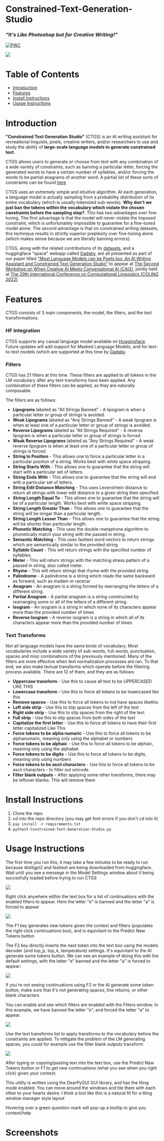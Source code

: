 
# Constrained-Text-Generation-Studio
### _"It's Like Photoshop but for Creative Writing!"_

 	
[![PWC](https://img.shields.io/endpoint.svg?url=https://paperswithcode.com/badge/most-language-models-can-be-poets-too-an-ai/conditional-text-generation-on-lipogram-e)](https://paperswithcode.com/sota/conditional-text-generation-on-lipogram-e?p=most-language-models-can-be-poets-too-an-ai)

![](pictures/CTGS_main_screen.JPG)

# Table of Contents  
* [Introduction](#introduction)
* [Features](#features)
* [Install Instructions](#install-instructions)
* [Usage Instructions](#usage-instructions)

# Introduction
**"Constrained Text Generation Studio"** (CTGS) is an AI writing assistant for recreational linguists, poets, creative writers, and/or researchers to use and study the ability of **large-scale language models to generate constrained text.**

CTGS allows users to generate or choose from text with any combination of a wide variety of constraints, such as banning a particular letter, forcing the generated words to have a certain number of syllables, and/or forcing the words to be partial anagrams of another word. A partial list of these sorts of constraints can be found [here](https://en.wikipedia.org/wiki/Constrained_writing#Description)

CTGS uses an extremely simple and intuitive algorithm. At each generation, a language model is actually sampling from a probability distribution of its entire vocabulary (which is usually tokenized sub-words). **Why don't we just ban the tokens within the vocabulary which violate the chosen constraints before the sampling step?**. This has two advantages over fine-tuning. The first advantage is that the model will never violate the imposed constraint, which is unfortunately impossible to guarantee for a fine-tuned model alone. The second advantage is that on constrained writing datasets, this technique results in strictly superior preplexity over fine-tuning alone (which makes sense because we are literally banning errrors). 

CTGS, along with the related contributions of its [datasets](https://huggingface.co/datasets/Hellisotherpeople/Lipogram-e), and a huggingface "space" webapp called [Gadsby](https://huggingface.co/spaces/Hellisotherpeople/Gadsby), are all presented as part of our paper titled ["Most Language Models can be Poets too: An AI Writing Assistant and Constrained Text Generation Studio"](https://drive.google.com/file/d/1lTZX5_Ef0nsOXj7s1x_S7LPdgYvzcp-g/view) to appear at [The Second Workshop on When Creative AI Meets Conversational AI (CAI2)](https://sites.google.com/view/cai-workshop-2022), jointly held at [The 29th International Conference on Computational Linguistics (COLING 2022)](https://coling2022.org/)

# Features

CTGS consists of 3 main components, the model, the filters, and the text transformations. 

### HF Integration

CTGS supports any casual language model available on [Huggingface](https://huggingface.co/models?pipeline_tag=text-generation&sort=downloads). Future updates will add support for Masked Language Models, and for text-to-text models (which are supported at this time by [Gadsby](https://huggingface.co/spaces/Hellisotherpeople/Gadsby).

### Filters 

CTGS has 21 filters at this time. These filters are applied to all tokens in the LM vocabulary after any text-transforms have been applied. Any combination of these filters can be applied, as they are naturally composable. 

The filters are as follows: 

* **Lipograms** labeled as "All Strings Banned" - A lipogram is when a particular letter or group of strings is avoided.
* **Weak Lipograms** labeled as "Any Strings Banned" - A weak lipogram is when at least one of a particular letter or group of strings is avoided.
* **Reverse Lipograms** labeled as "All Strings Required" - A reverse lipogram is when a particular letter or group of strings is forced.
* **Weak Reverse Lipograms** labeled as "Any Strings Required" - A weak reverse lipogram is when at least one of a particular letter or group of strings is forced.
* **String In Position** - This allows one to force a particular letter in a particular position of a string. Works best with white space stripping.
* **String Starts With** - This allows one to guarantee that the string will start with a particular set of letters.
* **String Ends With** - This allows one to guarantee that the string will end with a particular set of letters.
* **String Edit Distance Matching** - This uses Levenshtein distance to return all strings with lower edit distance to a given string then specified.
* **String Length Equal To** - This allows one to guarantee that the string will be of a particular length. Works best with white space stripping.
* **String Length Greater Than** - This allows one to guarantee that the string will be longar than a particular length.
* **String Length Lesser Than** - This allows one to guarantee that the string will be shorter than particular length.
* **Phonetic Matching** - This uses the double-metaphone algorithm to phonetically match your string with the passed in string.
* **Semantic Matching** - This uses fasttext word vectors to return strings which are semantically similar to the provided string.
* **Syllable Count** - This will return strings with the specified number of syllables.
* **Meter** - This will return strings with the matching stress pattern of a passed in string, also called meter.
* **Rhyme** - This will return strings that rhyme with the provided string.
* **Palindrome** - A palindrome is a string which reads the same backward as forward, such as madam or racecar
* **Anagram** - An anagram is a string formed by rearranging the letters of a different string.
* **Partial Anagram** - A partial anagram is a string constructed by rearranging some or all of the letters of a different string.
* **Isogram** - An isogram is a string in which none of its characters appear more than the provided number of times
* **Reverse Isogram** - A reverse isogram is a string in which all of its characters appear more than the provided number of times


### Text Transforms

Not all language models have the same kinds of vocabulary. Most vocabularies include a wide variety of sub-words, full-words, punctuation, spaces and misc combinations of the previously mentioned. Many of the filters are more effective when text normalization processes are ran. To that end, we also make textual transforms which operate before the filtering process available. There are 12 of them, and they are as follows: 

* **Uppercase transform** - Use this to cause all text to be UPPERCASED LIKE THIS
* **Lowercase transform** - Use this to force all tokens to be lowercased like this
* **Remove spaces** - Use this to force all tokens to not have spaces likethis
* **Left side strip** - Use this to stip spaces from the left of the text
* **Right side strip** - Use this to stip spaces from the right of the text
* **Full strip** - Use this to stip spaces from both sides of the text
* **Capitalize the first letter** - Use this to force all tokens to have their first letter capitalized Like This
* **Force tokens to be alpha numaric** - Use this to force all tokens to be alphanumaric, meaning only using the alphabet or numbers
* **Force tokens to be alphaic** - Use this to force all tokens to be alphaic, meaning only using the alphabet
* **Force tokens to be digits** - Use this to force all tokens to be digits, meaning only using numbers
* **Force tokens to be ascii characters** - Use this to force all tokens to be ascii characters - to filter out unicode
* **Filter blank outputs** - After applying some other transforms, there may be leftover blanks. This will remove them


# Install Instructions

1.  Clone the repo
2.  cd into the repo directory (you may get font errors if you don't cd into it) 
3. `pip install -r requirements.txt`
4. `python3 Constrained-Text-Generation-Studio.py`

# Usage Instructions

The first time you run this, it may take a few minutes to be ready to run because distilgpt2 and fasttext are being downloaded from huggingface. Wait until you see a messege in the Model Settings window about it being succesfully loaded before trying to run CTGS

![](pictures/load_modal.JPG)

Right click anywhere within the text box for a list of continuations with the enabled filters to appear. Here the letter "e" is banned and the letter "a" is forced to appear

![](pictures/list_of_vocab_that_fulfills_constraints.JPG)

The F1 key generates new tokens given the context and filters (populates the right click continuations box), and is equivilant to the Predict New Tokens button

The F2 key directly inserts the next token into the text box using the models decoder (and top_p, top_k, temperature) settings. It's equivilant to the AI generate some tokens button. We can see an example of doing this with the default settings, with the letter "e" banned and the letter "a" is forced to appear:

![](pictures/no_e_always_a_constraint.JPG)

If you're not seeing continuations using F2 or the AI generate some token button, make sure that it's not generating spaces, line returns, or other blank characters

You can enable and see which filters are enabled with the Filters window. In this example, we have banned the letter "e", and forced the letter "a" to appear. 

![](pictures/selecting_constraints.JPG)

Use the text transforms list to apply transforms to the vocabulary before the constraints are applied. To mitigate the problem of the LM generating spaces, you could for example use the filter blank outputs transform

![](pictures/text_transforms.JPG)

After typing or copying/pasting text into the text box, use the Predict New Tokens button or F1 to get new continuations (what you see when you right click) given your context.

This utility is written using the DearPyGUI GUI library, and has the tiling mode enabled. You can move around the windows and tile them with each other to your hearts desire. I think a tool like this is a natural fit for a tiling window manager style layout

Hovering over a green question-mark will pop-up a tooltip to give you context/help

# Screenshots
